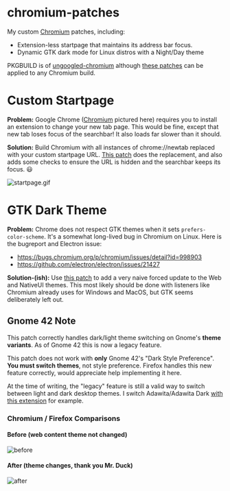 # chromium-patches

My custom [Chromium](https://source.chromium.org/chromium/chromium/src) patches, including:

* Extension-less startpage that maintains its address bar focus.
* Dynamic GTK dark mode for Linux distros with a Night/Day theme

PKGBUILD is of [ungoogled-chromium](https://aur.archlinux.org/packages/ungoogled-chromium/) although [these patches](https://github.com/qcasey/chromium-patches/tree/main/patches) can be applied to any Chromium build.

# Custom Startpage

**Problem:** Google Chrome ([Chromium](https://source.chromium.org/chromium/chromium/src) pictured here) requires you to install an extension to change your new tab page. This would be fine, except that new tab loses focus of the searchbar! It also loads far slower than it should.

**Solution:** Build Chromium with all instances of chrome://newtab replaced with your custom startpage URL. [This patch](https://github.com/qcasey/chromium-patches/blob/main/patches/custom-startpage.patch) does the replacement, and also adds some checks to ensure the URL is hidden and the searchbar keeps its focus. :smiley:

![startpage.gif](https://github.com/qcasey/chromium-patches/blob/main/startpage.gif?raw=true)

# GTK Dark Theme

**Problem:** Chrome does not respect GTK themes when it sets `prefers-color-scheme`. It's a somewhat long-lived bug in Chromium on Linux. Here is the bugreport and Electron issue:

* https://bugs.chromium.org/p/chromium/issues/detail?id=998903
* https://github.com/electron/electron/issues/21427

**Solution-(ish):** Use [this patch](https://github.com/qcasey/chromium-patches/blob/main/patches/gtk-dark-mode-switch-fix.patch) to add a very naive forced update to the Web and NativeUI themes. This most likely should be done with listeners like Chromium already uses for Windows and MacOS, but GTK seems deliberately left out.

## Gnome 42 Note

This patch correctly handles dark/light theme switching on Gnome's **theme variants**. As of Gnome 42 this is now a legacy feature.

This patch does not work with **only** Gnome 42's "Dark Style Preference". **You must switch themes**, not style preference. Firefox handles this new feature correctly, would appreciate help implementing it here.

At the time of writing, the "legacy" feature is still a valid way to switch between light and dark desktop themes. I switch Adawita/Adawita Dark [with this extension](https://nightthemeswitcher.romainvigier.fr/) for example.

### Chromium / Firefox Comparisons

#### Before (web content theme not changed)
![before](https://github.com/qcasey/chromium-patches/raw/main/before.gif)

#### After (theme changes, thank you Mr. Duck)
![after](https://github.com/qcasey/chromium-patches/raw/main/after.gif)
